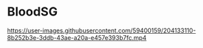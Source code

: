 # BloodSG

https://user-images.githubusercontent.com/59400159/204133110-8b252b3e-3ddb-43ae-a20a-e457e393b7fc.mp4
